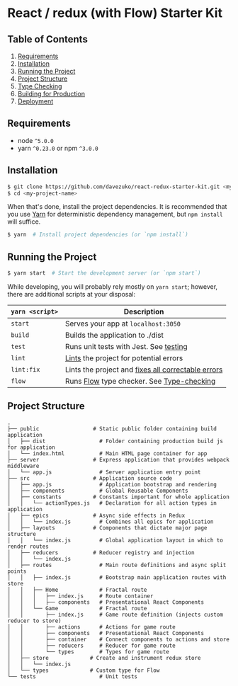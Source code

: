 # React / redux (with Flow) Starter Kit

## Table of Contents
1. [Requirements](#requirements)
1. [Installation](#installation)
1. [Running the Project](#running-the-project)
1. [Project Structure](#project-structure)
1. [Type Checking](#type-checking)
1. [Building for Production](#building-for-production)
1. [Deployment](#deployment)

## Requirements
* node `^5.0.0`
* yarn `^0.23.0` or npm `^3.0.0`

## Installation
```bash
$ git clone https://github.com/davezuko/react-redux-starter-kit.git <my-project-name>
$ cd <my-project-name>
```
When that's done, install the project dependencies. It is recommended that you use [Yarn](https://yarnpkg.com/) for deterministic dependency management, but `npm install` will suffice.

```bash
$ yarn  # Install project dependencies (or `npm install`)
```

## Running the Project
```bash
$ yarn start  # Start the development server (or `npm start`)
```
While developing, you will probably rely mostly on `yarn start`; however, there are additional scripts at your disposal:

|`yarn <script>`    |Description|
|-------------------|-----------|
|`start`            |Serves your app at `localhost:3050`|
|`build`            |Builds the application to ./dist|
|`test`             |Runs unit tests with Jest. See [testing](#testing)|
|`lint`             |[Lints](http://stackoverflow.com/questions/8503559/what-is-linting) the project for potential errors|
|`lint:fix`         |Lints the project and [fixes all correctable errors](http://eslint.org/docs/user-guide/command-line-interface.html#fix)|
|`flow`         |Runs [Flow](https://flow.org/en/docs/frameworks/react/) type checker. See [Type-checking](type-checking) |

## Project Structure

```
.
├── public                 # Static public folder containing build application
│   ├── dist                 # Folder containing production build js for application
│   └── index.html           # Main HTML page container for app
├── server                 # Express application that provides webpack middleware
│   └── app.js               # Server application entry point
├── src                    # Application source code
│   ├── app.js               # Application bootstrap and rendering
│   ├── components           # Global Reusable Components
│   ├── constants          # Constants important for whole application
│   │   └── actionTypes.js   # Declaration for all action types in application  
│   ├── epics              # Async side effects in Redux 
│   │   └── index.js         # Combines all epics for application
│   ├── layouts            # Components that dictate major page structure
│   │   └── index.js         # Global application layout in which to render routes          
│   ├── reducers           # Reducer registry and injection
│   │   └── index.js              
│   ├── routes               # Main route definitions and async split points
│   │   ├── index.js         # Bootstrap main application routes with store
│   │   ├── Home             # Fractal route
│   │   │   ├── index.js     # Route container
│   │   │   ├── components   # Presentational React Components
│   │   └── Game             # Fractal route
│   │       ├── index.js     # Game route definition (injects custom reducer to store)
│   │       ├── actions      # Actions for game route
│   │       ├── components   # Presentational React Components
│   │       ├── container    # Connect components to actions and store
│   │       ├── reducers     # Reducer for game route
│   │       └── types        # Types for game route
│   ├── store             # Create and instrument redux store  
│   │   └── index.js           
│   └── types             # Custom type for Flow
└── tests                    # Unit tests
```
